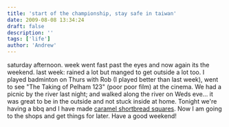 ```yaml
---
title: 'start of the championship, stay safe in taiwan'
date: 2009-08-08 13:34:24
draft: false
description: ''
tags: ['life']
author: 'Andrew'
---
```


saturday afternoon. week went fast past the eyes and now again its the weekend. last week: rained a lot but manged to get outside a lot too. I played badminton on Thurs with Rob (I played better than last week), went to see "The Taking of Pelham 123" (poor poor film) at the cinema. We had a picnic by the river last night; and walked along the river on Weds eve... it was great to be in the outside and not stuck inside at home. Tonight we're having a bbq and I have made [caramel shortbread squares](http://allrecipes.com/Recipe/Caramel-Shortbread-Squares/Detail.aspx 'caramel shortbread squares'). Now I am going to the shops and get things for later. Have a good weekend!
